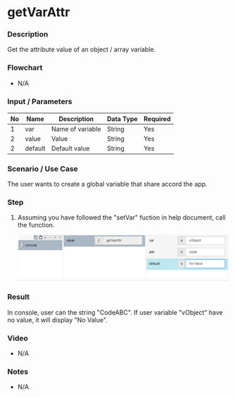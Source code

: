 # getVarAttr

### Description

Get the attribute value of an object / array variable.

### Flowchart

- N/A

<!--![Flowchart](componentValue-flowchart.png?raw=true)-->

### Input / Parameters

| No | Name | Description | Data Type | Required |
| ------ | ------ | ------ |------ | ------ |
| 1 | var | Name of variable | String | Yes |
| 2 | value | Value | String | Yes | 
| 2 | default | Default value | String | Yes | 

### Scenario / Use Case

The user wants to create a global variable that share accord the app.

### Step

1. Assuming you have followed the "setVar" fuction in help document, call the function.

    ![](../../../../document/function/App/getVarAttr/getVarAttr-step-1.png?raw=true)

### Result

In console, user can the string "CodeABC". If user variable "vObject" have no value, it will display "No Value".

### Video

- N/A
<!--[![Video](http://i.imgur.com/Ot5DWAW.png)](https://youtu.be/StTqXEQ2l-Y?t=35s)
-->

### Notes
- N/A